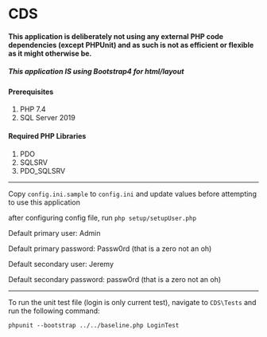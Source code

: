 # CDS
#### This application is deliberately not using any external PHP code dependencies (except PHPUnit) and as such is not as efficient or flexible as it might otherwise be.

##### This application IS using Bootstrap4 for html/layout

#### Prerequisites
1. PHP 7.4
2. SQL Server 2019

#### Required PHP Libraries
1. PDO
2. SQLSRV
3. PDO_SQLSRV

---
Copy `config.ini.sample` to `config.ini` and update values before attempting to use this application

after configuring config file, run `php setup/setupUser.php`

Default primary user: Admin

Default primary password: Passw0rd (that is a zero not an oh)

Default secondary user: Jeremy

Default secondary password: passw0rd (that is a zero not an oh)

---
To run the unit test file (login is only current test), navigate to `CDS\Tests` and run the following command: 

```phpunit --bootstrap ../../baseline.php LoginTest```